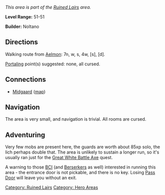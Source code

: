 *This area is part of the [Ruined
Lairs](:Category:_Ruined_Lairs "wikilink") area.*

**Level Range:** 51-51

**Builder:** Noltano

## Directions

Walking route from [Aelmon](Aelmon "wikilink"): 7n, w, s, 4w, \[s\],
\[d\].

[Portaling](Portal "wikilink") point(s) suggested: none, all cursed.

## Connections

-   [Midgaard](:Category:Midgaard "wikilink")
    ([map](Midgaard_Map "wikilink"))

## Navigation

The area is very small, and navigation is trivial. All rooms are cursed.

## Adventuring

Very few mobs are present here, the guards are worth about 85xp solo,
the lich perhaps double that. The area is unlikely to sustain a longer
run, so it's usually ran just for the [Great White Battle
Axe](Great_White_Battle_Axe "wikilink") quest.

A warning to those [BCI](:Category:Black_Circle_Initiates "wikilink")
(and [Berserkers](:Category:Berserkers "wikilink") as well) interested
in running this area - the entrance door is not pickable, and there is
no key. Losing [Pass Door](Pass_Door "wikilink") will leave you without
an exit.

[Category: Ruined Lairs](Category:_Ruined_Lairs "wikilink") [Category:
Hero Areas](Category:_Hero_Areas "wikilink")
